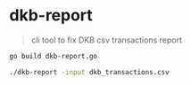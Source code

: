 # dkb-report

> cli tool to fix DKB csv transactions report

```bash
go build dkb-report.go
```

```bash
./dkb-report -input dkb_transactions.csv
```
